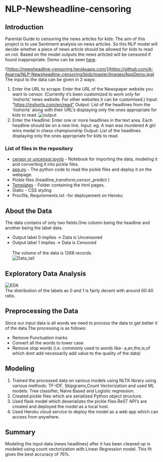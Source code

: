 # NLP-Newsheadline-censoring
## Introduction
Parental Guide to censoring the news articles for kids: The aim of this project is to use Sentiment analysis on news articles. So this NLP model will decide whether a piece of news article should be allowed for kids to read on not. Based on the model outputs the news articled will be censored if found inappropriate. 
Demo can be seen [here](https://newsheadline-censoring.herokuapp.com/).<br>


![https://newsheadline-censoring.herokuapp.com/](https://github.com/A-Aparna/NLP-Newsheadline-censoring/blob/master/Images/AppDemo.jpg)
<br>
The input to the data can be given in 2 ways:
1)	Enter the URL to scrape: Enter the URL of the Newspaper website you want to censor. (Currently it’s been customized to work only for ‘inshorts’ news website. For other websites it can be customised.)
Input: “https://inshorts.com/en/read”
Output: List of the headlines from the ‘inshorts’ along with their URL’s displaying only the ones appropriate for kids to read.
![output](https://github.com/A-Aparna/NLP-Newsheadline-censoring/blob/master/Images/scrape%20and%20censor.jpg)
2)	Enter the Headline: Enter one or more headlines in the text area. Each headline should be on a new line.
Input: eg: A man was murdered
	    A girl wins medal in chess championship 
Output: List of the headlines displaying only the ones appropriate for kids to read.

### List of files in the repository
* [censor or uncensor.ipynb](https://github.com/A-Aparna/NLP-Newsheadline-censoring/blob/master/Censor%20or%20Uncensor.ipynb) - Notebook for importing the data, modeling it and converting it into pickle files.
* [app.py](https://github.com/A-Aparna/NLP-Newsheadline-censoring/blob/master/app.ipynb) - The python code to read the pickle files and deploy it on the webpage.
* Pickle files (headline_transform,censor_predict )
* [Templates](https://github.com/A-Aparna/NLP-Newsheadline-censoring/tree/master/templates) - Folder containing the html pages.
* Static - CSS styling
* Procfile, Requirements.txt -for deployement on Heroku

## About the Data
The data contains of only two fields.One column being the headline and another being the label data.<br>
- Output label 0 implies -> Data is Uncensored <br>
- Output label 1 implies -> Data is Censored <br><br>
The volume of the data is 1268 records.<br>
![Data_tail](https://github.com/A-Aparna/NLP-Newsheadline-censoring/blob/master/Images/Data_tail.jpg)
## Exploratory Data Analysis
![EDA](https://github.com/A-Aparna/NLP-Newsheadline-censoring/blob/master/Images/label_distribution.jpg)<br>
The distribution of the labels as 0 and 1 is fairly decent with around 60:40 ratio.
## Preprocessing the Data
Since our input data is all words we need to process the data to get better it of the data.The processing is as follows:
- Remove Punctuation marks
- Convert all the words to lower case
- Remove stop words (i.e. commonly used to words like- a,an,the,is,of which dont add necessarily add value to the quality of the data)
## Modeling
1) Trained the processed data on various models using NLTK library using various methods: TF-IDF, Skipgrams,Count Vectorization and used ML models: Tree classifier, Naïve Based and Logistic regression.
2) Created pickle files which are serialized Python object structure.
3) Used flask model which deserializes the pickle files.ReST API’s are created and deployed the model as a local host.
4) Used Heroku cloud service to deploy the model as a web app which can access from anywhere.


## Summary
Modeling the input data (news headlines) after it has been cleaned up is modeled using count vectorization with Linear Regression model. This fit gives the best accuracy of 76%. 
